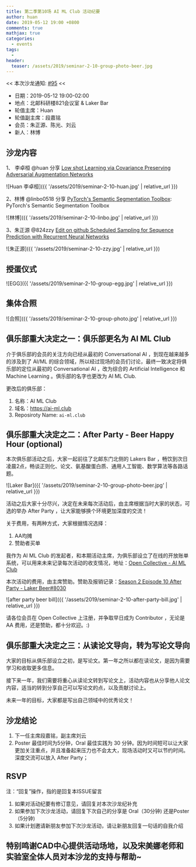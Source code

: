 ```yaml
---
title: 第二季第10场 AI ML Club 活动纪要
author: huan
date: 2019-05-12 19:00 +0800
comments: true
mathjax: true
categories: 
  - events
tags:
  - 
header:
  teaser: /assets/2019/seminar-2-10-group-photo-beer.jpg
---
```


<< 本次沙龙通知: [#95](https://github.com/BUPT/ai-ml.club/issues/95)  << 

- 日期：2019-05-12 19:00-02:00
- 地点：北邮科研楼821会议室 & Laker Bar
- 轮值主席：Huan
- 轮值副主席：段嘉铭
- 会员：朱正源、陈光、刘云
- 新人：林博

## 沙龙内容

1、 李卓桓 @huan 分享 [Low shot Learning via Covariance Preserving Adversarial Augmentation Networks](https://bupt.github.io/conversational-ai-club/#/papers/googles-multilingual-neural-machine-translation-system-enabling-zero-shot-translation)

![Huan 李卓桓]({{ '/assets/2019/seminar-2-10-huan.jpg' | relative_url }})

2、林博 @linbo0518 分享 [PyTorch's Semantic Segmentation Toolbox](https://github.com/linbo0518/BLSeg): PyTorch's Semantic Segmentation Toolbox

![林博]({{ '/assets/2019/seminar-2-10-linbo.jpg' | relative_url }})

3、朱正源 @824zzy [Edit on github
Scheduled Sampling for Sequence Prediction with Recurrent Neural Networks](https://bupt.github.io/conversational-ai-club/#/papers/scheduled-sampling-for-sequence-prediction-with-recurrent-neural-networks-2015?id=scheduled-sampling-for-sequence-prediction-with-recurrent-neural-networks)

![朱正源]({{ '/assets/2019/seminar-2-10-zzy.jpg' | relative_url }})

## 授蛋仪式

![EGG]({{ '/assets/2019/seminar-2-10-group-egg.jpg' | relative_url }})


## 集体合照

![合照]({{ '/assets/2019/seminar-2-10-group-photo.jpg' | relative_url }})

## 俱乐部重大决定之一：俱乐部更名为 AI ML Club

介于俱乐部的会员的关注方向已经从最初的 Conversational AI ，到现在越来越多的涉及到了 AI/ML 的综合领域，所以经过现场的会员们讨论，最终一致决定将俱乐部的定位从最初的 Conversational AI ，改为综合的 Artificial Intelligence 和 Machine Learning 。俱乐部的名字也更改为 AI ML Club.

更改后的俱乐部：

1. 名称：AI ML Club
1. 域名：<https://ai-ml.club>
1. Reposiroty Name: `ai-ml.club`

## 俱乐部重大决定之二：After Party - Beer Happy Hour (optional)

本次俱乐部活动之后，大家一起前往了北邮东门北侧的 Lakers Bar ，畅饮到次日凌晨2点，畅谈正则化、论文、氨基酸蛋白质、通用人工智能、数学算法等各路话题。

![Laker Bar]({{ '/assets/2019/seminar-2-10-group-photo-beer.jpg' | relative_url }})

活动之后大家十分尽兴，决定在未来每次活动后，由主席根据当时大家的状态，可选的举办 After Party ，让大家能够换个环境更加深度的交流！

关于费用，有两种方式，大家根据情况选择：
1. AA均摊
1. 赞助者买单

我作为 AI ML Club 的发起者，和本期活动主席，为俱乐部设立了在线的开放账单系统，可以用来未来记录每次活动的收支情况，地址：[Open Collective - AI ML Club](https://opencollective.com/ai-ml-club)

本次活动的费用，由主席赞助。赞助及报销记录：[Season 2 Episode 10 After Party - Laker Beer#8030](https://opencollective.com/ai-ml-club/expenses/8030)

![after party beer bill]({{ '/assets/2019/seminar-2-10-after-party-bill.jpg' | relative_url }})

请各位会员在 Open Collective 上注册，并争取早日成为 Contributor ，无论是 AA 费用，还是赞助，都十分欢迎。:)

## 俱乐部重大决定之三：从读论文导向，转为写论文导向

大家的目标从俱乐部设立之初，是写论文。第一年之所以都在读论文，是因为需要学习和收取更多信息。

接下来一年，我们需要将重心从读论文转到写论文上，活动内容也从分享他人论文内容，适当的转到分享自己可以写论文的点，以及贡献讨论上。

未来一年的目标，大家都是写出自己领域中的优秀论文！

## 沙龙结论

1. 下一任主席段嘉铭，副主席刘云
1. Poster 最佳时间为5分钟，Oral 最佳实践为 30 分钟。因为时间短可以让大家更加关注重点，并且准备起来压力也不会太大，现场活动时又可以节约时间。深度交流可以放入 After Party；

## RSVP

注：“回复”操作，指的是回复本ISSUE留言

1. 如果对活动纪要有修订意见，请回复对本次沙龙纪补充
2. 如果参加下次沙龙活动，请回复下次自己的分享是 Oral（30分钟) 还是Poster（5分钟)
3. 如果计划邀请新朋友参加下次沙龙活动，请让新朋友回复一句话的自我介绍

## 特别鸣谢CAD中心提供活动场地，以及宋美娜老师和实验室全体人员对本沙龙的支持与帮助~

